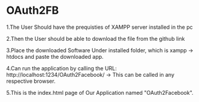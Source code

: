 # OAuth2FB
1.The User Should have the prequisties of XAMPP server installed in the pc

2.Then the User should be able to download the file from the github link

3.Place the downloaded Software Under installed folder, which is xampp -> htdocs and paste the downloaded app.

4.Can run the application by calling the URL: http://localhost:1234/OAuth2Facebook/  -> This can be called in any respective browser.

5.This is the index.html page of Our Application named  "OAuth2Facebook".
